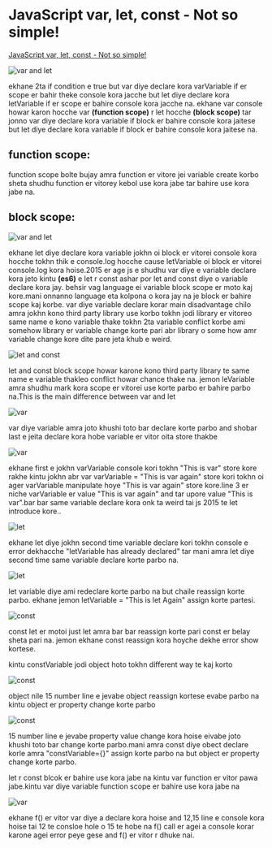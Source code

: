 
# JavaScript var, let, const - Not so simple! 
[JavaScript var, let, const - Not so simple! ](https://www.youtube.com/watch?v=6LvKgfLP8uU&list=PLHiZ4m8vCp9Nflbo9a0pZuLscG_Xc7DKq&index=3)


![var and let](/images/Think%20in%20a%20JavaScript%20way/JavaScript%20var,%20let,%20const%20-%20Not%20so%20simple!/var%20&%20let.PNG)

ekhane 2ta if condition e true but var diye declare kora varVariable if er scope er bahir theke console kora jacche but let diye declare kora letVariable if er scope er bahire console kora jacche na. ekhane var console howar karon hocche var **(function scope)** r let hocche **(block scope)** tar jonno var diye declare kora variable if block er bahire console kora jaitese but let diye declare kora variable if block er bahire console kora jaitese na.

## function scope: 
function scope bolte bujay amra function er vitore jei variable create korbo sheta shudhu function er vitorey kebol use kora jabe tar bahire use kora jabe na.

## block scope:




![var and let](/images/Think%20in%20a%20JavaScript%20way/JavaScript%20var,%20let,%20const%20-%20Not%20so%20simple!/var%20&%20let2.PNG)

ekhane let diye declare kora variable jokhn oi block er vitorei console kora hocche tokhn thik e console.log hocche cause letVariable oi block er vitorei console.log kora hoise.2015 er age js e shudhu var diye e variable declare kora jeto kintu **(es6)** e let r const ashar por let and const diye o variable declare kora jay. behsir vag language ei variable block scope er moto kaj kore.mani onnanno language eta kolpona o kora jay na je block er bahire scope kaj korbe. var diye variable declare korar main disadvantage chilo amra jokhn kono third party library use korbo tokhn jodi library er vitoreo same name e kono variable thake tokhn 2ta variable conflict korbe ami somehow library er variable change korte pari abr library o some how amr variable change kore dite pare jeta khub e weird.

![let and const](/images/Think%20in%20a%20JavaScript%20way/JavaScript%20var,%20let,%20const%20-%20Not%20so%20simple!/var%20&%20let3.PNG)

let and const block scope howar karone kono third party library te same name e variable thakleo conflict howar chance thake na. jemon leVariable amra shudhu mark kora scope er vitorei use korte parbo er bahire parbo na.This is the main difference between var and let 

![var](/images/Think%20in%20a%20JavaScript%20way/JavaScript%20var,%20let,%20const%20-%20Not%20so%20simple!/var%20&%20let4.PNG)

var diye variable amra joto khushi toto bar declare korte parbo and shobar last e jeita declare kora hobe variable er vitor oita store thakbe 

![var](/images/Think%20in%20a%20JavaScript%20way/JavaScript%20var,%20let,%20const%20-%20Not%20so%20simple!/var%20&%20let5.PNG)

ekhane first e jokhn varVariable console kori tokhn "This is var" store kore rakhe kintu jokhn abr var varVariable = "This is var again" store kori tokhn oi ager varVariable manipulate hoye "This is var again" store kore.line 3 er niche varVariable er value "This is var again" and tar upore value "This is var".bar bar same variable declare kora onk ta weird tai js 2015 te let introduce kore..

![let](/images/Think%20in%20a%20JavaScript%20way/JavaScript%20var,%20let,%20const%20-%20Not%20so%20simple!/var%20&%20let6.PNG)

ekhane let diye jokhn second time variable declare kori tokhn  console e error dekhacche "letVariable has already declared" tar mani amra let diye second time same variable declare korte parbo na.

![let](/images/Think%20in%20a%20JavaScript%20way/JavaScript%20var,%20let,%20const%20-%20Not%20so%20simple!/let.PNG)

let variable diye ami redeclare korte parbo na but chaile reassign korte parbo. ekhane jemon letVariable = "This is let Again" assign korte partesi.


![const](/images/Think%20in%20a%20JavaScript%20way/JavaScript%20var,%20let,%20const%20-%20Not%20so%20simple!/const.PNG)

const let er motoi just let amra bar bar reassign korte pari const er belay sheta pari na. jemon ekhane const reassign kora hoyche dekhe error show kortese.

kintu constVariable jodi object hoto tokhn different way te kaj korto

![const](/images/Think%20in%20a%20JavaScript%20way/JavaScript%20var,%20let,%20const%20-%20Not%20so%20simple!/const2.PNG)

object nile  15 number line e jevabe object reassign kortese evabe parbo na kintu object er property change korte parbo

![const](/images/Think%20in%20a%20JavaScript%20way/JavaScript%20var,%20let,%20const%20-%20Not%20so%20simple!/const3.PNG)

15 number line e jevabe property value change kora hoise eivabe joto khushi toto bar change korte parbo.mani amra const diye obect declare korle amra "constVariable={}" assign korte parbo na but object er property change korte parbo.


let r const blcok er bahire use kora jabe na kintu var function er vitor pawa jabe.kintu var diye variable function scope er bahire use kora jabe na 

![var](/images/Think%20in%20a%20JavaScript%20way/JavaScript%20var,%20let,%20const%20-%20Not%20so%20simple!/const4.PNG)

ekhane f() er vitor var diye a declare kora hoise and 12,15 line e console kora hoise tai 12 te consloe hole o 15 te hobe na f() call er agei a console korar karone agei error peye gese and f() er vitor r dhuke nai.

